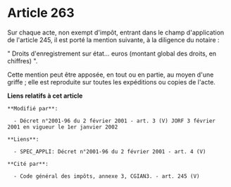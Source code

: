 # Article 263

Sur chaque acte, non exempt d'impôt, entrant dans le champ d'application de l'article 245, il est porté la mention suivante,
à la diligence du notaire : 

" Droits d'enregistrement sur état... euros (montant global des droits, en chiffres) ". 

Cette mention peut être apposée, en tout ou en partie, au moyen d'une griffe ; elle est reproduite sur toutes les expéditions
ou copies de l'acte.

**Liens relatifs à cet article**

	**Modifié par**:

	  - Décret n°2001-96 du 2 février 2001 - art. 3 (V) JORF 3 février 2001 en vigueur le 1er janvier 2002

	**Liens**:

	  - SPEC_APPLI: Décret n°2001-96 du 2 février 2001 - art. 4 (V)

	**Cité par**:

	  - Code général des impôts, annexe 3, CGIAN3. - art. 245 (V)
